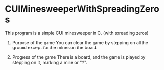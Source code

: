 # CUIMinesweeperWithSpreadingZeros
This program is a simple CUI minesweeper in C. (with spreading zeros)

1. Purpose of the game
You can clear the game by stepping on all the ground except for the mines on the board.

2. Progress of the game
There is a board, and the game is played by stepping on it, marking a mine or "?".

